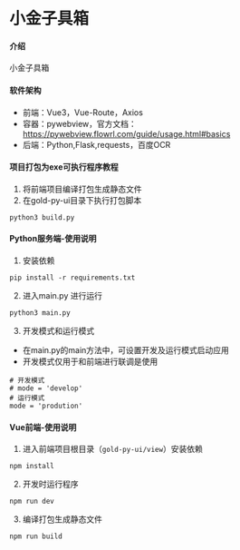 # 小金子具箱

#### 介绍
小金子具箱

#### 软件架构
- 前端：Vue3，Vue-Route，Axios
- 容器：pywebview，官方文档：https://pywebview.flowrl.com/guide/usage.html#basics
- 后端：Python,Flask,requests，百度OCR


#### 项目打包为exe可执行程序教程

1.  将前端项目编译打包生成静态文件
2.  在gold-py-ui目录下执行打包脚本
```shell
python3 build.py
```

#### Python服务端-使用说明

1.  安装依赖
```shell
pip install -r requirements.txt
```
2.  进入main.py 进行运行
```shell
python3 main.py
```
3. 开发模式和运行模式
- 在main.py的main方法中，可设置开发及运行模式启动应用
- 开发模式仅用于和前端进行联调是使用
```shell
# 开发模式
# mode = 'develop'
# 运行模式
mode = 'prodution'
```

#### Vue前端-使用说明

1.  进入前端项目根目录（`gold-py-ui/view`）安装依赖
```shell
npm install
```
2.  开发时运行程序
```shell
npm run dev
```
3.  编译打包生成静态文件
```shell
npm run build
```

